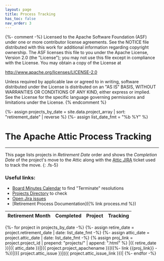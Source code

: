 ```yaml
---
layout: page
title: Process Tracking
has_toc: false
nav_order: 3
---
```

{%- comment -%}
Licensed to the Apache Software Foundation (ASF) under one or more
contributor license agreements.  See the NOTICE file distributed with
this work for additional information regarding copyright ownership.
The ASF licenses this file to you under the Apache License, Version 2.0
(the "License"); you may not use this file except in compliance with
the License.  You may obtain a copy of the License at

http://www.apache.org/licenses/LICENSE-2.0

Unless required by applicable law or agreed to in writing, software
distributed under the License is distributed on an "AS IS" BASIS,
WITHOUT WARRANTIES OR CONDITIONS OF ANY KIND, either express or implied.
See the License for the specific language governing permissions and
limitations under the License.
{% endcomment %}

{%- assign projects_by_date = site.data.project_array | sort: "retirement_date" | reverse %}
{%- assign list_date_fmt = "%b %Y" %}

# The Apache Attic Process Tracking
***

This page lists projects in *Retirement Date* order and shows the *Completion Date* of the project's
move to the Attic along with the [Attic JIRA](https://issues.apache.org/jira/projects/ATTIC) ticket
used to track the move.
{: .fs-5}

### Useful links:

  - [Board Minutes Calendar](https://www.apache.org/foundation/board/calendar.html) to find "Terminate" resolutions
  - [Projects Directory](https://projects.apache.org/) to check
  - [Open Jira issues](https://issues.apache.org/jira/issues/?jql=status%20in%20(Open%2C%20%22In%20Progress%22%2C%20Reopened)%20AND%20labels%20%3D%20retire-project)
  - [Retirement Process Documentation]({% link process.md %})

|Retirement Month|Completed|Project|Tracking|
|:-------------|:-------------|:-------------|:-------------|
{%- for project in projects_by_date -%}
{%- assign retire_date = project.retirement_date  | date: list_date_fmt -%}
{%- assign attic_date = project.attic_date | date: list_date_fmt -%}
{% assign proj_link = project.project_id | prepend: "projects/" | append: ".html" %}
|{{ retire_date }}|{{ attic_date }}|[{{ project.project_apachename }}]({%- link {{proj_link}} -%})|[{{ project.attic_issue }}]({{ project.attic_issue_link }})|
{%- endfor -%}

